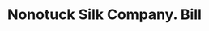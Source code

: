 ---
doi: 10.7916/D8HM6MHB
date_other: '1890'
date_other_textual: 1890-1899
form: printed ephemera
genre:
- Invoices
name:
- Nonotuck Silk Company
object_in_context_url: https://biggert.cul.columbia.edu/items/view/ave_biggert_01086
subject_hierarchical_geographic:
- New York, New York, United States
subject_name:
- Nonotuck Silk Company
title: Nonotuck Silk Company. Bill
sort_title: Nonotuck Silk Company. Bill
call_number: ave_biggert_01086
coordinates:
- 40.71277777777778,-74.00583333333333
pid: ave_biggert_01086
identifiers: ave_biggert_01086
thumbnail: https://derivativo-1.library.columbia.edu/iiif/2/ldpd:344819/full/!256,256/0/native.jpg
permalink: "/items/ave_biggert_01086/"
layout: iiif-image-page
---